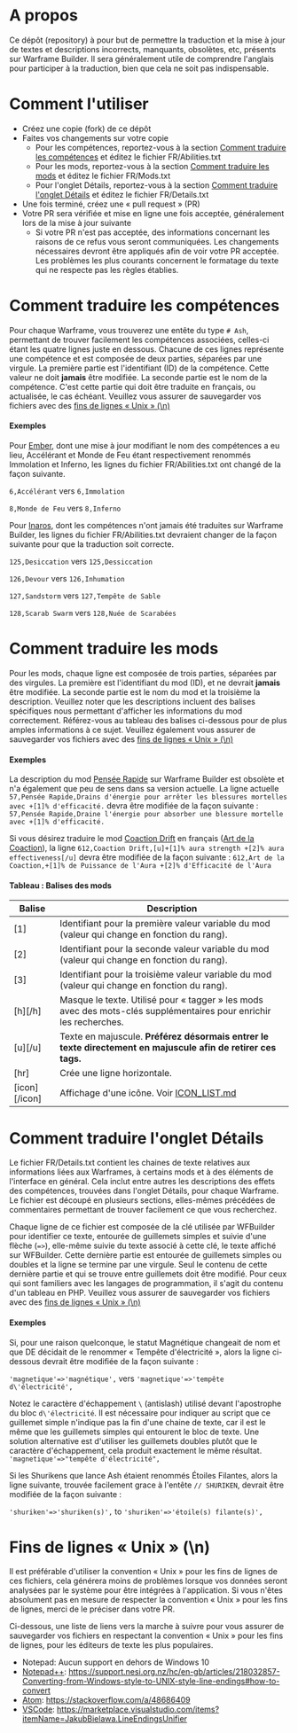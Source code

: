 # A propos
Ce dépôt (repository) à pour but de permettre la traduction et la mise à jour de textes et descriptions incorrects, manquants, obsolètes, etc, présents sur Warframe Builder. Il sera généralement utile de comprendre l'anglais pour participer à la traduction, bien que cela ne soit pas indispensable.

# Comment l'utiliser
- Créez une copie (fork) de ce dépôt
- Faites vos changements sur votre copie
  - Pour les compétences, reportez-vous à la section [Comment traduire les compétences](#Comment-traduire-les-compétences) et éditez le fichier FR/Abilities.txt
  - Pour les mods, reportez-vous à la section [Comment traduire les mods](#Comment-traduire-les-mods) et éditez le fichier FR/Mods.txt
  - Pour l'onglet Détails, reportez-vous à la section [Comment traduire l'onglet Détails](#Comment-traduire-longlet-Détails) et éditez le fichier FR/Details.txt
- Une fois terminé, créez une « pull request » (PR)
- Votre PR sera vérifiée et mise en ligne une fois acceptée, généralement lors de la mise à jour suivante
  - Si votre PR n'est pas acceptée, des informations concernant les raisons de ce refus vous seront communiquées. Les changements nécessaires devront être appliqués afin de voir votre PR acceptée. Les problèmes les plus courants concernent le formatage du texte qui ne respecte pas les règles établies.

# Comment traduire les compétences
Pour chaque Warframe, vous trouverez une entête du type `# Ash`, permettant de trouver facilement les compétences associées, celles-ci étant les quatre lignes juste en dessous. Chacune de ces lignes représente une compétence et est composée de deux parties, séparées par une virgule. La première partie est l'identifiant (ID) de la compétence. Cette valeur ne doit **jamais** être modifiée. La seconde partie est le nom de la compétence. C'est cette partie qui doit être traduite en français, ou actualisée, le cas échéant. Veuillez vous assurer de sauvegarder vos fichiers avec des [fins de lignes « Unix » (\n)](#fins-de-lignes--unix--n)

#### Exemples
Pour [Ember](https://warframe.fandom.com/fr/wiki/Ember), dont une mise à jour modifiant le nom des compétences a eu lieu, Accélérant et Monde de Feu étant respectivement renommés Immolation et Inferno, les lignes du fichier FR/Abilities.txt ont changé de la façon suivante.

`6,Accélérant` vers `6,Immolation`

`8,Monde de Feu` vers `8,Inferno`

Pour [Inaros](https://warframe.fandom.com/fr/wiki/Inaros), dont les compétences n'ont jamais été traduites sur Warframe Builder, les lignes du fichier FR/Abilities.txt devraient changer de la façon suivante pour que la traduction soit correcte.

`125,Desiccation` vers `125,Dessiccation`

`126,Devour` vers `126,Inhumation`

`127,Sandstorm` vers `127,Tempête de Sable`

`128,Scarab Swarm` vers `128,Nuée de Scarabées`

# Comment traduire les mods
Pour les mods, chaque ligne est composée de trois parties, séparées par des virgules. La première est l'identifiant du mod (ID), et ne devrait **jamais** être modifiée. La seconde partie est le nom du mod et la troisième la description. Veuillez noter que les descriptions incluent des balises spécifiques nous permettant d'afficher les informations du mod correctement. Référez-vous au tableau des balises ci-dessous pour de plus amples informations à ce sujet. Veuillez également vous assurer de sauvegarder vos fichiers avec des [fins de lignes « Unix » (\n)](#fins-de-lignes--unix--n)

#### Exemples
La description du mod [Pensée Rapide](https://warframe.fandom.com/fr/wiki/Pens%C3%A9e_Rapide) sur Warframe Builder est obsolète et n'a également que peu de sens dans sa version actuelle. La ligne actuelle `57,Pensée Rapide,Drains d'énergie pour arrêter les blessures mortelles avec +[1]% d'efficacité.` devra être modifiée de la façon suivante : `57,Pensée Rapide,Draine l'énergie pour absorber une blessure mortelle avec +[1]% d'efficacité.`

Si vous désirez traduire le mod [Coaction Drift](https://warframe.fandom.com/wiki/Coaction_Drift) en français ([Art de la Coaction](https://warframe.fandom.com/fr/wiki/Art_de_la_Coaction)), la ligne `612,Coaction Drift,[u]+[1]% aura strength +[2]% aura effectiveness[/u]` devra être modifiée de la façon suivante : `612,Art de la Coaction,+[1]% de Puissance de l'Aura +[2]% d'Efficacité de l'Aura`

#### Tableau : Balises des mods
| Balise  | Description |
| ------- | ----------- |
| [1]     | Identifiant pour la première valeur variable du mod (valeur qui change en fonction du rang).
| [2]     | Identifiant pour la seconde valeur variable du mod (valeur qui change en fonction du rang).
| [3]     | Identifiant pour la troisième valeur variable du mod (valeur qui change en fonction du rang).
| [h][/h] | Masque le texte. Utilisé pour « tagger » les mods avec des mots-clés supplémentaires pour enrichir les recherches. |
| [u][/u] | Texte en majuscule. **Préférez désormais entrer le texte directement en majuscule afin de retirer ces tags.** |
| [hr]    | Crée une ligne horizontale. |
| [icon][/icon] | Affichage d'une icône. Voir [ICON_LIST.md](ICON_LIST.md) |

# Comment traduire l'onglet Détails
Le fichier FR/Details.txt contient les chaines de texte relatives aux informations liées aux Warframes, à certains mods et à des éléments de l'interface en général. Cela inclut entre autres les descriptions des effets des compétences, trouvées dans l'onglet Détails, pour chaque Warframe. Le fichier est découpé en plusieurs sections, elles-mêmes précédées de commentaires permettant de trouver facilement ce que vous recherchez.

Chaque ligne de ce fichier est composée de la clé utilisée par WFBuilder pour identifier ce texte, entourée de guillemets simples et suivie d'une flèche (`=>`), elle-même suivie du texte associé à cette clé, le texte affiché sur WFBuilder. Cette dernière partie est entourée de guillemets simples ou doubles et la ligne se termine par une virgule. Seul le contenu de cette dernière partie et qui se trouve entre guillemets doit être modifié. Pour ceux qui sont familiers avec les langages de programmation, il s'agit du contenu d'un tableau en PHP. Veuillez vous assurer de sauvegarder vos fichiers avec des [fins de lignes « Unix » (\n)](#fins-de-lignes--unix--n)

#### Exemples
Si, pour une raison quelconque, le statut Magnétique changeait de nom et que DE décidait de le renommer « Tempête d'électricité », alors la ligne ci-dessous devrait être modifiée de la façon suivante :

`'magnetique'=>'magnétique',` vers `'magnetique'=>'tempête d\'électricité',`

Notez le caractère d'échappement `\` (antislash) utilisé devant l'apostrophe du bloc `d\'électricité`. Il est nécessaire pour indiquer au script que ce guillemet simple n'indique pas la fin d'une chaine de texte, car il est le même que les guillemets simples qui entourent le bloc de texte. Une solution alternative est d'utiliser les guillemets doubles plutôt que le caractère d'échappement, cela produit exactement le même résultat. `'magnetique'=>"tempête d'électricité",`

Si les Shurikens que lance Ash étaient renommés Étoiles Filantes, alors la ligne suivante, trouvée facilement grace à l'entête `// SHURIKEN`, devrait être modifiée de la façon suivante :

`'shuriken'=>'shuriken(s)',` to `'shuriken'=>'étoile(s) filante(s)',`

# Fins de lignes « Unix » (\n)
Il est préférable d'utiliser la convention « Unix » pour les fins de lignes de ces fichiers, cela générera moins de problèmes lorsque vos données seront analysées par le système pour être intégrées à l'application. Si vous n'êtes absolument pas en mesure de respecter la convention « Unix » pour les fins de lignes, merci de le préciser dans votre PR.

Ci-dessous, une liste de liens vers la marche à suivre pour vous assurer de sauvegarder vos fichiers en respectant la convention « Unix » pour les fins de lignes, pour les éditeurs de texte les plus populaires.
* Notepad: Aucun support en dehors de Windows 10
* [Notepad++](https://notepad-plus-plus.org/downloads/): <https://support.nesi.org.nz/hc/en-gb/articles/218032857-Converting-from-Windows-style-to-UNIX-style-line-endings#how-to-convert>
* [Atom](https://atom.io/): <https://stackoverflow.com/a/48686409>
* [VSCode](https://code.visualstudio.com/): <https://marketplace.visualstudio.com/items?itemName=JakubBielawa.LineEndingsUnifier>
